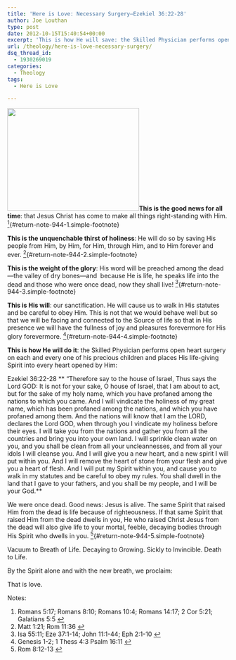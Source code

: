 ```yaml
---
title: 'Here is Love: Necessary Surgery—Ezekiel 36:22-28'
author: Joe Louthan
type: post
date: 2012-10-15T15:40:54+00:00
excerpt: 'This is how He will save: the Skilled Physician performs open heart surgery on each and every one of his precious children and places His life-giving Spirit into every heart opened by Him.'
url: /theology/here-is-love-necessary-surgery/
dsq_thread_id:
  - 1930269019
categories:
  - Theology
tags:
  - Here is Love

---
```

[<img class="alignright size-medium wp-image-947" title="Open-heart-surgery2" src="https://i1.wp.com/theologic.us/wp-content/uploads/2012/10/Open-heart-surgery2.jpg?resize=300%2C233" alt="" width="300" height="233" srcset="https://i1.wp.com/theologic.us/wp-content/uploads/2012/10/Open-heart-surgery2.jpg?resize=300%2C233 300w, https://i1.wp.com/theologic.us/wp-content/uploads/2012/10/Open-heart-surgery2.jpg?w=354 354w" sizes="(max-width: 300px) 100vw, 300px" data-recalc-dims="1" />][1]**This is the good news for all time**: that Jesus Christ has come to make all things right-standing with Him. [<sup>1</sup>][2]{#return-note-944-1.simple-footnote}

**This is the unquenchable thirst of holiness**: He will do so by saving His people from Him, by Him, for Him, through Him, and to Him forever and ever. [<sup>2</sup>][3]{#return-note-944-2.simple-footnote}

**This is the weight of the glory**: His word will be preached among the dead—the valley of dry bones—and  because He is life, he speaks life into the dead and those who were once dead, now they shall live! [<sup>3</sup>][4]{#return-note-944-3.simple-footnote}

**This is His will**: our sanctification. He will cause us to walk in His statutes and be careful to obey Him. This is not that we would behave well but so that we will be facing and connected to the Source of life so that in His presence we will have the fullness of joy and pleasures forevermore for His glory forevermore. [<sup>4</sup>][5]{#return-note-944-4.simple-footnote}

**This is how He will do it**: the Skilled Physician performs open heart surgery on each and every one of his precious children and places His life-giving Spirit into every heart opened by Him:

Ezekiel 36:22-28 ** “Therefore say to the house of Israel, Thus says the Lord GOD: It is not for your sake, O house of Israel, that I am about to act, but for the sake of my holy name, which you have profaned among the nations to which you came. And I will vindicate the holiness of my great name, which has been profaned among the nations, and which you have profaned among them. And the nations will know that I am the LORD, declares the Lord GOD, when through you I vindicate my holiness before their eyes. I will take you from the nations and gather you from all the countries and bring you into your own land. I will sprinkle clean water on you, and you shall be clean from all your uncleannesses, and from all your idols I will cleanse you. And I will give you a new heart, and a new spirit I will put within you. And I will remove the heart of stone from your flesh and give you a heart of flesh. And I will put my Spirit within you, and cause you to walk in my statutes and be careful to obey my rules. You shall dwell in the land that I gave to your fathers, and you shall be my people, and I will be your God.**

We were once dead. Good news: Jesus is alive. The same Spirit that raised Him from the dead is life because of righteousness. If that same Spirit that raised Him from the dead dwells in you, He who raised Christ Jesus from the dead will also give life to your mortal, feeble, decaying bodies through His Spirit who dwells in you. [<sup>5</sup>][6]{#return-note-944-5.simple-footnote}

Vacuum to Breath of Life. Decaying to Growing. Sickly to Invincible. Death to Life.

By the Spirit alone and with the new breath, we proclaim:

That is love.

<div class="simple-footnotes">
  <p class="notes">
    Notes:
  </p>
  
  <ol>
    <li id="note-944-1">
      Romans 5:17; Romans 8:10; Romans 10:4; Romans 14:17; 2 Cor 5:21; Galatians 5:5 <a href="#return-note-944-1">&#8617;</a>
    </li>
    <li id="note-944-2">
      Matt 1:21; Rom 11:36 <a href="#return-note-944-2">&#8617;</a>
    </li>
    <li id="note-944-3">
      Isa 55:11; Eze 37:1-14; John 11:1-44; Eph 2:1-10 <a href="#return-note-944-3">&#8617;</a>
    </li>
    <li id="note-944-4">
      Genesis 1-2; 1 Thess 4:3 Psalm 16:11 <a href="#return-note-944-4">&#8617;</a>
    </li>
    <li id="note-944-5">
      Rom 8:12-13 <a href="#return-note-944-5">&#8617;</a>
    </li>
  </ol>
</div>

 [1]: https://i1.wp.com/theologic.us/wp-content/uploads/2012/10/Open-heart-surgery2.jpg
 [2]: #note-944-1 "Romans 5:17; Romans 8:10; Romans 10:4; Romans 14:17; 2 Cor 5:21; Galatians 5:5"
 [3]: #note-944-2 "Matt 1:21; Rom 11:36"
 [4]: #note-944-3 "Isa 55:11; Eze 37:1-14; John 11:1-44; Eph 2:1-10"
 [5]: #note-944-4 "Genesis 1-2; 1 Thess 4:3 Psalm 16:11"
 [6]: #note-944-5 "Rom 8:12-13"